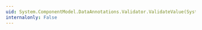```yaml
---
uid: System.ComponentModel.DataAnnotations.Validator.ValidateValue(System.Object,System.ComponentModel.DataAnnotations.ValidationContext,System.Collections.Generic.IEnumerable{System.ComponentModel.DataAnnotations.ValidationAttribute})
internalonly: False
---
```

